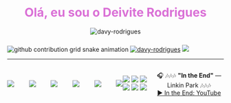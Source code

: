 
<h1 align="center">
  <span style="display:inline-block; color: #DA70D6;">Olá, eu sou o Deivite Rodrigues</span>
</h1>




<p align="center">
  <img src="https://komarev.com/ghpvc/?username=davy-rodrigues&label=Profile%20views&color=0e75b6&style=flat" alt="davy-rodrigues" />
</p>

###
 <picture>
  <source media="(prefers-color-scheme: dark)" srcset="https://raw.githubusercontent.com/platane/platane/output/github-contribution-grid-snake-dark.svg">
  <source media="(prefers-color-scheme: light)" srcset="https://raw.githubusercontent.com/platane/platane/output/github-contribution-grid-snake.svg">
  <img alt="github contribution grid snake animation" src="https://raw.githubusercontent.com/platane/platane/output/github-contribution-grid-snake.svg">
</pictur
###



[![davy-rodrigues](https://github-readme-stats.vercel.app/api?username=davy-rodrigues&theme=holi&show_icons=true)](https://github.com/davy-rodrigues)
 <img height="180em" src="https://github-readme-stats.vercel.app/api/top-langs/?username=davy-rodrigues&layout=compact&theme=radical"/>
  
---

<div style="display: flex; align-items: center;">
  <img src="https://cdn.jsdelivr.net/gh/devicons/devicon/icons/csharp/csharp-original.svg" width="80" />
  <img src="https://cdn.jsdelivr.net/gh/devicons/devicon/icons/javascript/javascript-original.svg" width="80" />
  <img src="https://cdn.jsdelivr.net/gh/devicons/devicon/icons/python/python-original.svg" width="80" />
  <img src="https://cdn.jsdelivr.net/gh/devicons/devicon/icons/html5/html5-original.svg" width="80" />
  <img src="https://cdn.jsdelivr.net/gh/devicons/devicon/icons/cplusplus/cplusplus-original.svg" width="80" />
</pdiv>

---

---

<p align="center">
  <img src="https://media.giphy.com/media/j0HjChGV0J44KrrlGv/giphy.gif" width="200">
</p>

---

### 


<div> 
  <a href=""><img src="https://img.shields.io/badge/YouTube-FF0000?style=for-the-badge&logo=youtube&logoColor=white" target="_blank"></a>
  <a href=""><img src="https://img.shields.io/badge/-Instagram-%23E4405F?style=for-the-badge&logo=instagram&logoColor=white" target="_blank"></a>
 	<a href=""><img src="https://img.shields.io/badge/Twitch-9146FF?style=for-the-badge&logo=twitch&logoColor=white" target="_blank"></a>
 <a href=""><img src="https://img.shields.io/badge/Discord-7289DA?style=for-the-badge&logo=discord&logoColor=white" target="_blank"></a> 
  <a href = ""><img src="https://img.shields.io/badge/-Gmail-%23333?style=for-the-badge&logo=gmail&logoColor=white" target="_blank"></a>
  <a href=""><img src="https://img.shields.io/badge/-LinkedIn-%230077B5?style=for-the-badge&logo=linkedin&logoColor=white" target="_blank"></a> 
  
</div>

###

---

<p align="center">
  🎧 🎶🎶🎶 <b>"In the End"</b> — Linkin Park 🎶🎶🎶
  <br>
  <a href="https://www.youtube.com/watch?v=eVTXPUF4Oz4" target="_blank">
    ▶️ In the End: YouTube
  </a>
</p>
<!--
**davy-rodrigues/davy-rodrigues** is a ✨ _special_ ✨ repository because its `README.md` (this file) appears on your GitHub profile.

Here are some ideas to get you started:

- 🔭 I’m currently working on ...
- 🌱 I’m currently learning ...
- 👯 I’m looking to collaborate on ...
- 🤔 I’m looking for help with ...
- 💬 Ask me about ...
- 📫 How to reach me: ...
- 😄 Pronouns: ...
- ⚡ Fun fact: ...
-->
